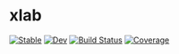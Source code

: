 # xlab

[![Stable](https://img.shields.io/badge/docs-stable-blue.svg)](https://proscrite.github.io/xlab.jl/stable/)
[![Dev](https://img.shields.io/badge/docs-dev-blue.svg)](https://proscrite.github.io/xlab.jl/dev/)
[![Build Status](https://github.com/proscrite/xlab.jl/actions/workflows/CI.yml/badge.svg?branch=main)](https://github.com/proscrite/xlab.jl/actions/workflows/CI.yml?query=branch%3Amain)
[![Coverage](https://codecov.io/gh/proscrite/xlab.jl/branch/main/graph/badge.svg)](https://codecov.io/gh/proscrite/xlab.jl)
